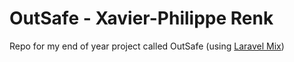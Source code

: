 # OutSafe - Xavier-Philippe Renk
Repo for my end of year project called OutSafe (using [Laravel Mix](https://github.com/dwmaj/workflow/tree/laravel-mix-6))